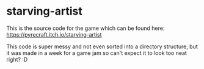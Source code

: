 # starving-artist

This is the source code for the game which can be found here: https://pyrecraft.itch.io/starving-artist

This code is super messy and not even sorted into a directory structure, but it was made in a week for a game jam so can't expect it to look too neat right? :D

